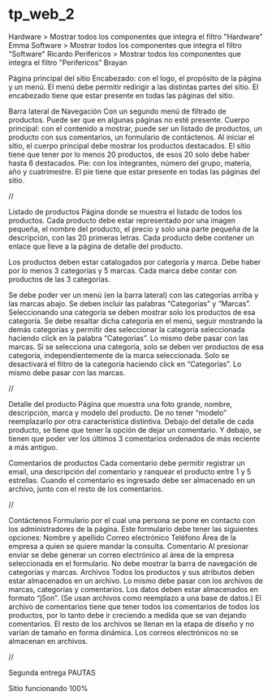 # tp_web_2

Hardware > Mostrar todos los componentes que integra el filtro "Hardware" Emma
Software > Mostrar todos los componentes que integra el filtro "Software" Ricardo
Perifericos > Mostrar todos los componentes que integra el filtro "Perifericos" Brayan

Página principal del sitio
Encabezado: con el logo, el propósito de la página y un menú.
El menú debe permitir redirigir a las distintas partes del sitio.
El encabezado tiene que estar presente en todas las páginas del sitio.

Barra lateral de Navegación
Con un segundo menú de filtrado de productos. Puede ser que en algunas páginas no esté presente.
Cuerpo principal: con el contenido a mostrar, puede ser un listado de productos, un producto con sus comentarios, un formulario de contáctenos. Al iniciar el sitio, el cuerpo principal debe mostrar los productos destacados. El sitio tiene que tener por lo menos 20 productos, de esos 20 solo debe haber hasta 6 destacados.
Pie: con los integrantes, número del grupo, materia, año y cuatrimestre. El pie tiene que estar presente en todas las páginas del sitio.

//

Listado de productos
Página donde se muestra el listado de todos los productos. Cada producto debe estar representado por una imagen pequeña, el nombre del producto, el precio y solo una parte pequeña de la descripción, con las 20 primeras letras.
Cada producto debe contener un enlace que lleve a la página de detalle del producto.

Los productos deben estar catalogados por categoría y marca.
Debe haber por lo menos 3 categorías y 5 marcas.
Cada marca debe contar con productos de las 3 categorías. 

Se debe poder ver un menú (en la barra lateral) con las categorías arriba y las marcas abajo.
Se deben incluir las palabras “Categorías” y “Marcas”.
Seleccionando una categoría se deben mostrar solo los productos de esa categoría.
Se debe resaltar dicha categoría en el menú, seguir mostrando la demás categorías y permitir des seleccionar la categoría seleccionada haciendo click en la palabra  “Categorías”. 
Lo mismo debe pasar con las marcas.
Si se selecciona una categoría, solo se deben ver productos de esa categoría, independientemente de la marca seleccionada.
Solo se desactivará el filtro de la categoría haciendo click en “Categorías”.
Lo mismo debe pasar con las marcas.

//

Detalle del producto
Página que muestra una foto grande, nombre, descripción, marca y modelo del producto.
De no tener “modelo” reemplazarlo por otra característica distintiva.
Debajo del detalle de cada producto, se tiene que tener la opción de dejar un comentario. 
Y debajo, se tienen que poder ver los últimos 3 comentarios ordenados de más reciente a más antiguo. 

Comentarios de productos
Cada comentario debe permitir registrar un email, una descripción del comentario y ranquear el producto entre 1 y 5 estrellas.  Cuando el comentario es ingresado debe ser almacenado en un archivo, junto con el resto de los comentarios.

//

Contáctenos
Formulario por el cual una persona se pone en contacto con los administradores de la página.
Este formulario debe tener las siguientes opciones:
Nombre y apellido
Correo electrónico
Teléfono
Área de la empresa a quien se quiere mandar la consulta.
Comentario
Al presionar enviar se debe generar un correo electrónico al área de la empresa seleccionada en el formulario.
No debe mostrar la barra de navegación de categorías y marcas.
Archivos
Todos los productos y sus atributos deben estar almacenados en un archivo. Lo mismo debe pasar con los archivos de marcas, categorías y comentarios. Los datos deben estar almacenados en formato “jSon”. (Se usan archivos como reemplazo a una base de datos.) El archivo de comentarios tiene que tener todos los comentarios de todos los productos, por lo tanto debe ir creciendo a medida que se van dejando comentarios. El resto de los archivos se llenan en la etapa de diseño y no varían de tamaño en forma dinámica. Los correos electrónicos no se almacenan en archivos.


//

Segunda entrega PAUTAS

Sitio funcionando 100%